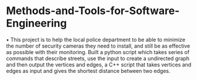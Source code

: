 # Methods-and-Tools-for-Software-Engineering

•	This project is to help the local police department to be able to minimize the number of security cameras they need to install, and still be as effective as possible with their monitoring.
Built a python script which takes series of commands that describe streets, use the input to create a undirected graph and then output the vertices and edges, a C++ script that takes vertices and edges as input and gives the shortest distance between two edges.
